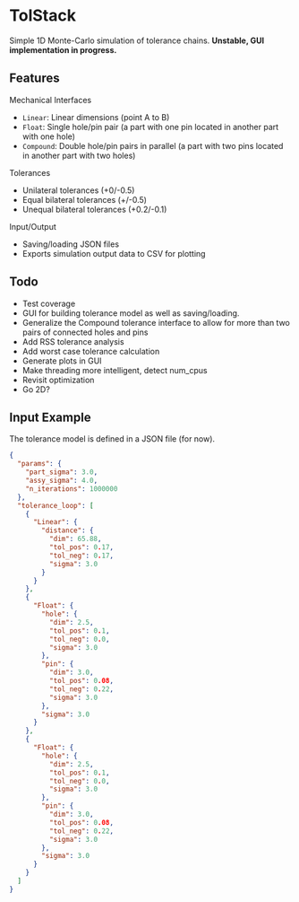 # TolStack

Simple 1D Monte-Carlo simulation of tolerance chains. **Unstable, GUI implementation in progress.**

## Features

Mechanical Interfaces

* `Linear`: Linear dimensions (point A to B)
* `Float`: Single hole/pin pair (a part with one pin located in another part with one hole)
* `Compound`: Double hole/pin pairs in parallel (a part with two pins located in another part with two holes)

Tolerances

* Unilateral tolerances (+0/-0.5)
* Equal bilateral tolerances (+/-0.5)
* Unequal bilateral tolerances (+0.2/-0.1)

Input/Output

* Saving/loading JSON files
* Exports simulation output data to CSV for plotting

## Todo

* Test coverage
* GUI for building tolerance model as well as saving/loading.
* Generalize the Compound tolerance interface to allow for more than two pairs of connected holes and pins
* Add RSS tolerance analysis
* Add worst case tolerance calculation
* Generate plots in GUI
* Make threading more intelligent, detect num_cpus
* Revisit optimization
* Go 2D?

## Input Example
The tolerance model is defined in a JSON file (for now).

```JSON
{
  "params": {
    "part_sigma": 3.0,
    "assy_sigma": 4.0,
    "n_iterations": 1000000
  },
  "tolerance_loop": [
    {
      "Linear": {
        "distance": {
          "dim": 65.88,
          "tol_pos": 0.17,
          "tol_neg": 0.17,
          "sigma": 3.0
        }
      }
    },
    {
      "Float": {
        "hole": {
          "dim": 2.5,
          "tol_pos": 0.1,
          "tol_neg": 0.0,
          "sigma": 3.0
        },
        "pin": {
          "dim": 3.0,
          "tol_pos": 0.08,
          "tol_neg": 0.22,
          "sigma": 3.0
        },
        "sigma": 3.0
      }
    },
    {
      "Float": {
        "hole": {
          "dim": 2.5,
          "tol_pos": 0.1,
          "tol_neg": 0.0,
          "sigma": 3.0
        },
        "pin": {
          "dim": 3.0,
          "tol_pos": 0.08,
          "tol_neg": 0.22,
          "sigma": 3.0
        },
        "sigma": 3.0
      }
    }
  ]
}
```

